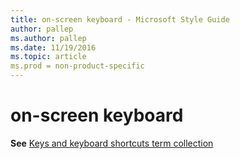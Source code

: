 ```yaml
---
title: on-screen keyboard - Microsoft Style Guide
author: pallep
ms.author: pallep
ms.date: 11/19/2016
ms.topic: article
ms.prod = non-product-specific
---
```


# on-screen keyboard

**See** [Keys and keyboard shortcuts term collection](/style-guide/a-z-word-list-term-collections/term-collections/keys-keyboard-shortcuts)
